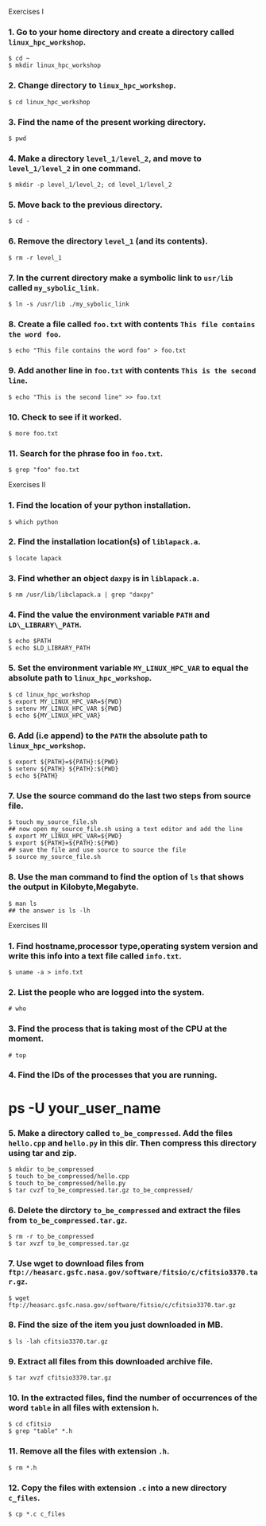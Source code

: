 Exercises I

### 1. Go to your home directory and create a directory called `linux_hpc_workshop`.

    $ cd ~
    $ mkdir linux_hpc_workshop

### 2. Change directory to `linux_hpc_workshop`.

    $ cd linux_hpc_workshop

### 3. Find the name of the present working directory.

    $ pwd

### 4. Make a directory `level_1/level_2`, and move to `level_1/level_2` in one command.

    $ mkdir -p level_1/level_2; cd level_1/level_2

### 5. Move back to the previous directory.

    $ cd -

### 6. Remove the directory `level_1` (and its contents).

    $ rm -r level_1

### 7. In the current directory make a symbolic link to `usr/lib` called `my_sybolic_link`.

    $ ln -s /usr/lib ./my_sybolic_link

### 8. Create a file called `foo.txt` with contents `This file contains the word foo`.

    $ echo "This file contains the word foo" > foo.txt

### 9. Add another line in `foo.txt` with contents `This is the second line`.

    $ echo "This is the second line" >> foo.txt

### 10. Check to see if it worked.

    $ more foo.txt

### 11. Search for the phrase foo in `foo.txt`.

    $ grep "foo" foo.txt


Exercises II

### 1. Find the location of your python installation.

    $ which python

### 2. Find the installation location(s) of `liblapack.a`.

    $ locate lapack

### 3. Find whether an object `daxpy` is in `liblapack.a`.

    $ nm /usr/lib/libclapack.a | grep "daxpy"

### 4. Find the value the environment variable `PATH` and `LD\_LIBRARY\_PATH`.

    $ echo $PATH
    $ echo $LD_LIBRARY_PATH

### 5. Set the environment variable `MY_LINUX_HPC_VAR` to equal the absolute path to `linux_hpc_workshop`.

    $ cd linux_hpc_workshop
    $ export MY_LINUX_HPC_VAR=${PWD}
    $ setenv MY_LINUX_HPC_VAR ${PWD}
    $ echo ${MY_LINUX_HPC_VAR}

### 6. Add (i.e append) to the `PATH` the absolute path to `linux_hpc_workshop`.

    $ export ${PATH}=${PATH}:${PWD}
    $ setenv ${PATH} ${PATH}:${PWD}
    $ echo ${PATH}

### 7. Use the source command do the last two steps from source file.

    $ touch my_source_file.sh
    ## now open my_source_file.sh using a text editor and add the line
    $ export MY_LINUX_HPC_VAR=${PWD}
    $ export ${PATH}=${PATH}:${PWD}
    ## save the file and use source to source the file
    $ source my_source_file.sh

### 8. Use the man command to find the option of `ls` that shows the output in Kilobyte,Megabyte.

    $ man ls
    ## the answer is ls -lh


Exercises III

### 1. Find hostname,processor type,operating system version and write this info into a text file called `info.txt`.

    $ uname -a > info.txt

### 2. List the people who are logged into the system.

    # who

### 3. Find the process that is taking most of the CPU at the moment.

    # top

### 4. Find the IDs of the processes that you are running.

  # ps -U your_user_name

### 5. Make a directory called `to_be_compressed`. Add the files `hello.cpp` and `hello.py` in this dir. Then compress this directory using tar and zip.

    $ mkdir to_be_compressed
    $ touch to_be_compressed/hello.cpp
    $ touch to_be_compressed/hello.py
    $ tar cvzf to_be_compressed.tar.gz to_be_compressed/

### 6. Delete the dirctory `to_be_compressed` and extract the files from `to_be_compressed.tar.gz`.

    $ rm -r to_be_compressed
    $ tar xvzf to_be_compressed.tar.gz

### 7. Use wget to download  files from `ftp://heasarc.gsfc.nasa.gov/software/fitsio/c/cfitsio3370.tar.gz`.

    $ wget ftp://heasarc.gsfc.nasa.gov/software/fitsio/c/cfitsio3370.tar.gz

### 8. Find the size of the item you just downloaded in MB.

    $ ls -lah cfitsio3370.tar.gz
	
### 9. Extract all files from this downloaded archive file.

    $ tar xvzf cfitsio3370.tar.gz

### 10. In the extracted files, find the number of occurrences of the word `table` in all files with extension `h`.

    $ cd cfitsio
    $ grep "table" *.h

### 11. Remove all the files with extension `.h`.

    $ rm *.h

### 12. Copy the files with extension `.c` into a new directory `c_files`.

    $ cp *.c c_files
